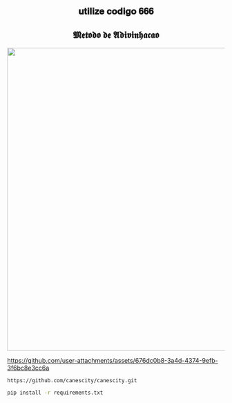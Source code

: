 <span align="center">

 
  
  ## 𝐮𝐭𝐢𝐥𝐢𝐳𝐞 𝐜𝐨𝐝𝐢𝐠𝐨 𝟔𝟔𝟔

</span>
<span align="center">



## 𝕸𝖊𝖙𝖔𝖉𝖔 𝖉𝖊 𝕬𝖉𝖎𝖛𝖎𝖓𝖍𝖆𝖈𝖆𝖔

</span>

<div align="center">

<img
src="https://github.com/user-attachments/assets/5baaec64-ba73-48df-961d-9c2399b9a79b"
width="700px" />
</div>

https://github.com/user-attachments/assets/676dc0b8-3a4d-4374-9efb-3f6bc8e3cc6a


```bas
https://github.com/canescity/canescity.git
```
```bash
pip install -r requirements.txt
```


